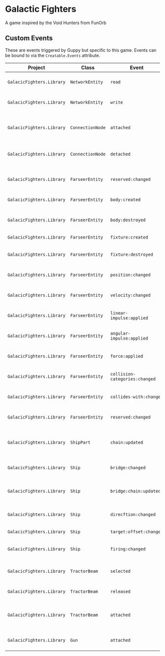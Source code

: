 # Galactic Fighters
A game inspired by the Void Hunters from FunOrb

## Custom Events
These are events triggered by Guppy but specific to this game. Events can be bound to via the `Creatable.Events` attribute.

| Project | Class | Event | Arg | Description |
| ------- | ----- | ----- | --- | ----------- |
| `GalacicFighters.Library` | `NetworkEntity` | `read` | `NetIncomingMessage` | Invoked when the TryRead method is called. |
| `GalacicFighters.Library` | `NetworkEntity` | `write` | `NetIncomingMessage` | Invoked when the TryWrite method is called. |
| | | | | |
| `GalacicFighters.Library` | `ConnectionNode` | `attached` | `ConnectionNode` | Invoked after an attachment with another ConnectionNode is created. |
| `GalacicFighters.Library` | `ConnectionNode` | `detached` | `ConnectionNode` | Invoked after an attachment with another ConnectionNode is destroyed. |
| | | | | |
| `GalacicFighters.Library` | `FarseerEntity` | `reserved:changed` | `Boolean` | Invoked when the entities reserved value changes |
| `GalacicFighters.Library` | `FarseerEntity` | `body:created` | `Body` | Invoked when the entities main body is created. |
| `GalacicFighters.Library` | `FarseerEntity` | `body:destroyed` | `Body` | Invoked when the entities main body is destroyed. |
| `GalacicFighters.Library` | `FarseerEntity` | `fixture:created` | `Fixture` | Invoked when a fixture is created on the entity. |
| `GalacicFighters.Library` | `FarseerEntity` | `fixture:destroyed` | `Fixture` | Invoked when a fixture on the entity is destroyed. |
| `GalacicFighters.Library` | `FarseerEntity` | `position:changed` | `Body` | Invoked when the UpdatePosition method is called. |
| `GalacicFighters.Library` | `FarseerEntity` | `velocity:changed` | `Body` | Invoked when the UpdateVelocity method is called. |
| `GalacicFighters.Library` | `FarseerEntity` | `linear-impulse:applied` | `Vector2` | Invoked when the ApplyLinearVelocity method is called. |
| `GalacicFighters.Library` | `FarseerEntity` | `angular-impulse:applied` | `Single` | Invoked when the ApplyAngularVelocity method is called. |
| `GalacicFighters.Library` | `FarseerEntity` | `force:applied` | `AppliedForce` | Invoked when the ApplyForce method is called. |
| `GalacicFighters.Library` | `FarseerEntity` | `collision-categories:changed` | `Category` | Invoked when the CollisionCategories attribute is changed. |
| `GalacicFighters.Library` | `FarseerEntity` | `collides-with:changed` | `Category` | Invoked when the CollidesWith attribute is changed. |
| `GalacicFighters.Library` | `FarseerEntity` | `reserved:changed` | `Boolean` | Invoked when the Reserved attribute value is changed. |
| | | | | |
| `GalacicFighters.Library` | `ShipPart` | `chain:updated` | `ConnectionNode` | Invoked when any node within the ShipPart's chain attached or detached. |
| | | | | |
| `GalacicFighters.Library` | `Ship` | `bridge:changed` | `ShipPart` | Invoked when the SetBridge method is called. |
| `GalacicFighters.Library` | `Ship` | `bridge:chain:updated` | `ShipPart` | Invoked when the Bridge's chain is updated or when the Bridge is changed. |
| `GalacicFighters.Library` | `Ship` | `direcftion:changed` | `Direction` | Invoked when the Bridge's SetDirection method is called. |
| `GalacicFighters.Library` | `Ship` | `target:offset:changed` | `Vector2` | Invoked when the Ship's target offset is changed. |
| `GalacicFighters.Library` | `Ship` | `firing:changed` | `Boolean` | Invoked when the Ship's SetFiring methid is called. |
| | | | | |
| `GalacicFighters.Library` | `TractorBeam` | `selected` | `ShipPart` | Invoked when the TrySelect method is called. |
| `GalacicFighters.Library` | `TractorBeam` | `released` | `ShipPart` | Invoked when the TryRelease method is called. |
| `GalacicFighters.Library` | `TractorBeam` | `attached` | `FemaleConnectionNode` | Invoked when the TractorBeam's Selection is attached to a FemaleConnectionNode. |
| | | | | |
| `GalacicFighters.Library` | `Gun` | `attached` | `Projectile` | Invoked when the Guns's Fire() method is called. |
